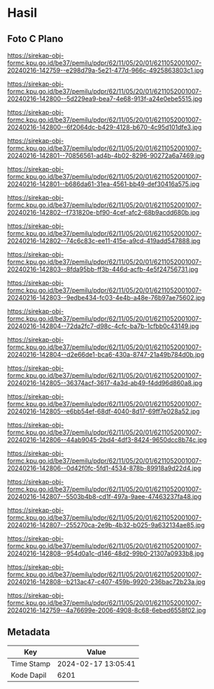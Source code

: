 # Hasil

## Foto C Plano

https://sirekap-obj-formc.kpu.go.id/be37/pemilu/pdpr/62/11/05/20/01/6211052001007-20240216-142759--e298d79a-5e21-477d-966c-4925863803c1.jpg

https://sirekap-obj-formc.kpu.go.id/be37/pemilu/pdpr/62/11/05/20/01/6211052001007-20240216-142800--5d229ea9-bea7-4e68-913f-a24e0ebe5515.jpg

https://sirekap-obj-formc.kpu.go.id/be37/pemilu/pdpr/62/11/05/20/01/6211052001007-20240216-142800--6f2064dc-b429-4128-b670-4c95d101dfe3.jpg

https://sirekap-obj-formc.kpu.go.id/be37/pemilu/pdpr/62/11/05/20/01/6211052001007-20240216-142801--70856561-ad4b-4b02-8296-90272a6a7469.jpg

https://sirekap-obj-formc.kpu.go.id/be37/pemilu/pdpr/62/11/05/20/01/6211052001007-20240216-142801--b686da61-31ea-4561-bb49-def30416a575.jpg

https://sirekap-obj-formc.kpu.go.id/be37/pemilu/pdpr/62/11/05/20/01/6211052001007-20240216-142802--f731820e-bf90-4cef-afc2-68b9acdd680b.jpg

https://sirekap-obj-formc.kpu.go.id/be37/pemilu/pdpr/62/11/05/20/01/6211052001007-20240216-142802--74c6c83c-ee11-415e-a9cd-419add547888.jpg

https://sirekap-obj-formc.kpu.go.id/be37/pemilu/pdpr/62/11/05/20/01/6211052001007-20240216-142803--8fda95bb-ff3b-446d-acfb-4e5f24756731.jpg

https://sirekap-obj-formc.kpu.go.id/be37/pemilu/pdpr/62/11/05/20/01/6211052001007-20240216-142803--9edbe434-fc03-4e4b-a48e-76b97ae75602.jpg

https://sirekap-obj-formc.kpu.go.id/be37/pemilu/pdpr/62/11/05/20/01/6211052001007-20240216-142804--72da2fc7-d98c-4cfc-ba7b-1cfbb0c43149.jpg

https://sirekap-obj-formc.kpu.go.id/be37/pemilu/pdpr/62/11/05/20/01/6211052001007-20240216-142804--d2e66de1-bca6-430a-8747-21a49b784d0b.jpg

https://sirekap-obj-formc.kpu.go.id/be37/pemilu/pdpr/62/11/05/20/01/6211052001007-20240216-142805--36374acf-3617-4a3d-ab49-f4dd96d860a8.jpg

https://sirekap-obj-formc.kpu.go.id/be37/pemilu/pdpr/62/11/05/20/01/6211052001007-20240216-142805--e6bb54ef-68df-4040-8d17-69ff7e028a52.jpg

https://sirekap-obj-formc.kpu.go.id/be37/pemilu/pdpr/62/11/05/20/01/6211052001007-20240216-142806--44ab9045-2bd4-4df3-8424-9650dcc8b74c.jpg

https://sirekap-obj-formc.kpu.go.id/be37/pemilu/pdpr/62/11/05/20/01/6211052001007-20240216-142806--0d42f0fc-5fd1-4534-878b-89918a9d22d4.jpg

https://sirekap-obj-formc.kpu.go.id/be37/pemilu/pdpr/62/11/05/20/01/6211052001007-20240216-142807--5503b4b8-cd1f-497a-9aee-47463237fa48.jpg

https://sirekap-obj-formc.kpu.go.id/be37/pemilu/pdpr/62/11/05/20/01/6211052001007-20240216-142807--255270ca-2e9b-4b32-b025-9a632134ae85.jpg

https://sirekap-obj-formc.kpu.go.id/be37/pemilu/pdpr/62/11/05/20/01/6211052001007-20240216-142808--954d0a1c-d146-48d2-99b0-21307a0933b8.jpg

https://sirekap-obj-formc.kpu.go.id/be37/pemilu/pdpr/62/11/05/20/01/6211052001007-20240216-142808--b213ac47-c407-459b-9920-236bac72b23a.jpg

https://sirekap-obj-formc.kpu.go.id/be37/pemilu/pdpr/62/11/05/20/01/6211052001007-20240216-142759--4a76699e-2006-4908-8c68-6ebed6558f02.jpg


## Metadata

| Key        | Value               |
| ---------- | ------------------- |
| Time Stamp | 2024-02-17 13:05:41 |
| Kode Dapil | 6201                |



